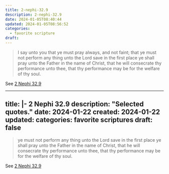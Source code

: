 ```yaml
---
title: 2-nephi-32.9
description: 2-nephi-32.9
date: 2024-01-05T08:40:44
updated: 2024-01-05T08:56:52
categories:
  - favorite scripture
draft:
---
```


> I say unto you that ye must pray always, and not faint; that ye must not perform any thing unto the Lord save in the first place ye shall pray unto the Father in the name of Christ, that he will consecrate thy performance unto thee, that thy performance may be for the welfare of thy soul.

See [2 Nephi 32.9](https://www.churchofjesuschrist.org/study/scriptures/bofm/2-ne/32?id=p9&lang=eng#p9)

---
title: |-
  2 Nephi 32.9
description: "Selected quotes."
date: 2024-01-22
created: 2024-01-22
updated: 
categories: favorite scriptures
draft: false
---

> ye must not perform any thing unto the Lord save in the first place ye shall pray unto the Father in the name of Christ, that he will consecrate thy performance unto thee, that thy performance may be for the welfare of thy soul.

See [2 Nephi 32.9](https://www.churchofjesuschrist.org/study/scriptures/bofm/2-ne/32?id=p9&lang=eng#p9)